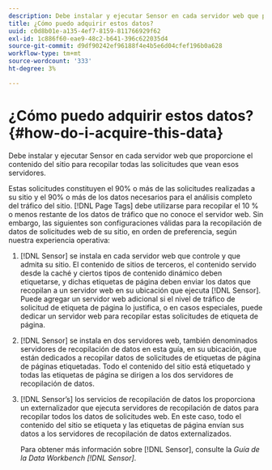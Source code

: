 ```yaml
---
description: Debe instalar y ejecutar Sensor en cada servidor web que proporcione el contenido del sitio para recopilar todas las solicitudes que vean esos servidores.
title: ¿Cómo puedo adquirir estos datos?
uuid: c0d8b01e-a135-4ef7-8159-811766929f62
exl-id: 1c886f60-eae9-48c2-b641-396c622035d4
source-git-commit: d9df90242ef96188f4e4b5e6d04cfef196b0a628
workflow-type: tm+mt
source-wordcount: '333'
ht-degree: 3%

---
```


# ¿Cómo puedo adquirir estos datos?{#how-do-i-acquire-this-data}

Debe instalar y ejecutar Sensor en cada servidor web que proporcione el contenido del sitio para recopilar todas las solicitudes que vean esos servidores.

Estas solicitudes constituyen el 90% o más de las solicitudes realizadas a su sitio y el 90% o más de los datos necesarios para el análisis completo del tráfico del sitio. [!DNL Page Tags] debe utilizarse para recopilar el 10 % o menos restante de los datos de tráfico que no conoce el servidor web. Sin embargo, las siguientes son configuraciones válidas para la recopilación de datos de solicitudes web de su sitio, en orden de preferencia, según nuestra experiencia operativa:

1. [!DNL Sensor] se instala en cada servidor web que controle y que admita su sitio. El contenido de sitios de terceros, el contenido servido desde la caché y ciertos tipos de contenido dinámico deben etiquetarse, y dichas etiquetas de página deben enviar los datos que recopilan a un servidor web en su ubicación que ejecuta [!DNL Sensor]. Puede agregar un servidor web adicional si el nivel de tráfico de solicitud de etiqueta de página lo justifica, o en casos especiales, puede dedicar un servidor web para recopilar estas solicitudes de etiqueta de página.
1. [!DNL Sensor] se instala en dos servidores web, también denominados servidores de recopilación de datos en esta guía, en su ubicación, que están dedicados a recopilar datos de solicitudes de etiquetas de página de páginas etiquetadas. Todo el contenido del sitio está etiquetado y todas las etiquetas de página se dirigen a los dos servidores de recopilación de datos.
1. [!DNL Sensor’s] los servicios de recopilación de datos los proporciona un externalizador que ejecuta servidores de recopilación de datos para recopilar todos los datos de solicitudes web. En este caso, todo el contenido del sitio se etiqueta y las etiquetas de página envían sus datos a los servidores de recopilación de datos externalizados.

   Para obtener más información sobre [!DNL Sensor], consulte la *Guía de la Data Workbench [!DNL Sensor]*.
